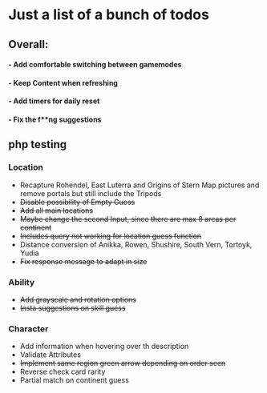 # Just a list of a bunch of todos

## __Overall:__
#### - Add comfortable switching between gamemodes
#### - Keep Content when refreshing
#### - Add timers for daily reset
#### - Fix the f**ng suggestions

## php testing

### __Location__
- Recapture Rohendel, East Luterra and Origins of Stern Map pictures and remove portals but still include the Tripods
- ~~Disable possibility of Empty Guess~~
- ~~Add all main locations~~
- ~~Maybe change the second Input, since there are max 8 areas per continent~~
- ~~Includes query not working for location guess function~~
- Distance conversion of Anikka, Rowen, Shushire, South Vern, Tortoyk, Yudia
- ~~Fix response message to adapt in size~~

### __Ability__
- ~~Add grayscale and rotation options~~
- ~~Insta suggestions on skill guess~~

### __Character__
- Add information when hovering over th description
- Validate Attributes
- ~~Implement same region green arrow depending on order seen~~
- Reverse check card rarity
- Partial match on continent guess